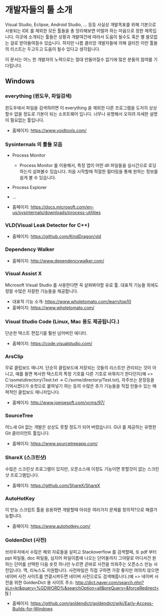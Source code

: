 # 개발자들의 툴 소개

Visual Studio, Eclipse, Android Studio, ... 등등 사실상 개발목표를 위해 기본으로 사용되는 IDE 를 제외한 모든 툴들을 총 망라해보면 어떨까 하는 마음으로 정한 제목입니다. 이곳에 소개되는 툴들은 상황과 개발여건에 따라서 도움이 될수도 혹은 별 쓸모없는 걸로 받아들여질수 있습니다. 하지만 나름 클리앙 개발자들에 의해 걸러진 이런 툴들의 리스트는 두고두고 도움이 될수 있다고 생각됩니다.

이 문서는 어느 한 개발자의 노력으로는 절대 만들어질수 없기에 많은 분들의 참여를 기다립니다.

## Windows
### everything (윈도우, 파일검색)
윈도우에서 파일을 검색하려면 이 everything 을 제외한 다른 프로그램을 도저히 상상할수 없을 정도로 기본이 되는 소프트웨어 입니다. 너무나 유명해서 오히려 자세한 설명이 필요없는 툴입니다.

* 홈페이지: https://www.voidtools.com/

### Sysinternals 의 툴들 모음

* Process Monitor
    * Process Monitor 를 이용해서, 특정 앱이 어떤 dll 파일들을 실시간으로 로딩하는지 살펴볼수 있습니다. 처음 시작할때 적절한 필터링을 통해 원하는 정보를 쉽게 볼 수 있습니다.

* Process Explorer

* ...

* 홈페이지: https://docs.microsoft.com/en-us/sysinternals/downloads/process-utilities


### VLD(Visual Leak Detector for C++)


* 홈페이지: https://github.com/KindDragon/vld

### Dependency Walker

* 홈페이지: http://www.dependencywalker.com/

### Visual Assist X
Microsoft Visual Studio 를 사용한다면 꼭 살펴봐야할 유료 툴.
대표적 기능들 외에도 정말 수많은 자잘한 기능들을 제공합니다. 

* 대표적 기능 소개: https://www.wholetomato.com/learn/top10
* 홈페이지: https://www.wholetomato.com/

### Visual Studio Code (Linux, Mac 용도 제공됩니다.)
단순한 텍스트 편집기를 훨씬 넘어버린 에디터.

* 홈페이지: https://code.visualstudio.com/


### ArsClip
무료 클립보드 매니저. 단순히 클립보드에 저장되는 것들의 리스트만 관리되는 것이 아니고, 
예를 들면 복사한 텍스트의 특정 기호를 다른 기호로 바꿔치기 한다던지(예 => C:\some\directory\Test.txt -> C:/some/directory/Test.txt), 
자주쓰는 문장등을 기억시켰다가 숏컷으로 붙여넣기 하는 등의 수많은 추가 기능들을 직접 만들수 있는 매력적인 클립보드 매니저입니다.

* 홈페이지: http://www.joejoesoft.com/vcms/97/

### SourceTree
어느새 Git 없는 개발은 상상도 못할 정도가 되어 버렸습니다. GUI 를 제공하는 유명한 Git 클라이언트 툴입니다.

* 홈페이지: https://www.sourcetreeapp.com/


### ShareX (스크린샷)
수많은 스크린샷 프로그램이 있지만, 오픈소스에 이정도 기능이면 못할것이 없는 스크린샷 프로그램입니다.

* 홈페이지: https://github.com/ShareX/ShareX

### AutoHotKey 
이 만능 스크립트 툴을 응용하면 개발할때 아쉬운 여러가지 문제를 창의적?으로 해결가능합니다.

* 홈페이지: https://www.autohotkey.com/

### GoldenDict (사전)
브라우저에서 수많은 해외 자료들을 살피고 Stackoverflow 를 검색할때, 또 pdf 부터 ppt 파일들, doc 파일들, 심지어 파일이름에 나오는 단어들까지 그야말로 어디서건 원하는 단어를 선택한 다음 숏컷 하나만 누르면 곧바로 사전을 띄워주는 오픈소스 만능 사전입니다. 맥, 리눅스도 지원합니다. 사전파일은 직접 구하면 가장 좋지만 여의치 않으면 네이버 사전 사이트를 연결시켜두면 네이버 사전으로도 검색해줍니다.(예 => 네이버 사전을 위한 GoldenDict 용 사이트 주소: http://dict.naver.com/search.nhn?sLn=kr&query=%GDWORD%&searchOption=all&preQuery=&forceRedirect=N )

* 홈페이지: https://github.com/goldendict/goldendict/wiki/Early-Access-Builds-for-Windows


